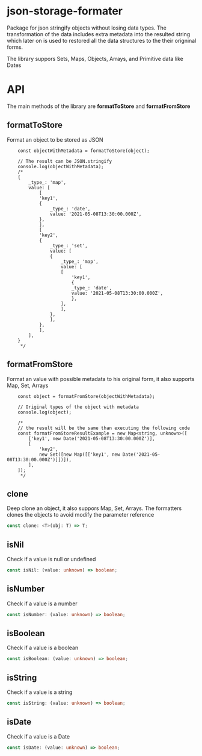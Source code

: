 # json-storage-formater

Package for json stringify objects without losing data types. The transformation of the data includes extra metadata into the resulted string which later on is used to restored all the data structures to the their origninal forms.

The library suppors Sets, Maps, Objects, Arrays, and Primitive data like Dates

# API

The main methods of the library are **formatToStore** and **formatFromStore**

## formatToStore

Format an object to be stored as JSON

```TS
    const objectWithMetadata = formatToStore(object);

    // The result can be JSON.stringify
    console.log(objectWithMetadata);
    /*
    {
        _type_: 'map',
        value: [
            [
            'key1',
            {
                _type_: 'date',
                value: '2021-05-08T13:30:00.000Z',
            },
            ],
            [
            'key2',
            {
                _type_: 'set',
                value: [
                {
                    _type_: 'map',
                    value: [
                    [
                        'key1',
                        {
                        _type_: 'date',
                        value: '2021-05-08T13:30:00.000Z',
                        },
                    ],
                    ],
                },
                ],
            },
            ],
        ],
    }
     */

```

## formatFromStore

Format an value with possible metadata to his original form, it also supports Map, Set, Arrays

```TS
    const object = formatFromStore(objectWithMetadata);

    // Original types of the object with metadata
    console.log(object);

    /*
    // the result will be the same than executing the following code
    const formatFromStoreResultExample = new Map<string, unknown>([
        ['key1', new Date('2021-05-08T13:30:00.000Z')],
        [
            'key2',
            new Set([new Map([['key1', new Date('2021-05-08T13:30:00.000Z')]])]),
        ],
    ]);
     */
```

## clone

Deep clone an object, it also suppors Map, Set, Arrays.
The formatters clones the objects to avoid modify the parameter reference

```ts
const clone: <T>(obj: T) => T;
```

## isNil

Check if a value is null or undefined

```ts
const isNil: (value: unknown) => boolean;
```

## isNumber

Check if a value is a number

```ts
const isNumber: (value: unknown) => boolean;
```

## isBoolean

Check if a value is a boolean

```ts
const isBoolean: (value: unknown) => boolean;
```

## isString

Check if a value is a string

```ts
const isString: (value: unknown) => boolean;
```

## isDate

Check if a value is a Date

```ts
const isDate: (value: unknown) => boolean;
```
